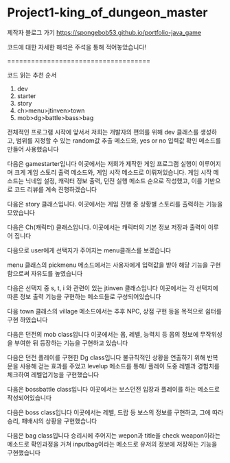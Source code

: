 # Project1-king_of_dungeon_master

제작자 블로그 가기
https://spongebob53.github.io/portfolio-java_game

코드에 대한 자세한 해석은 주석을 통해 적어놓았습니다!

====================================

코드 읽는 추천 순서

1. dev
2. starter
3. story
4. ch>menu>jtinven>town
5. mob>dg>battle>bass>bag

전체적인 프로그램 시작에 앞서서 저희는 개발자의 편의를 위해 dev 클래스를 생성하고,
범위를 지정할 수 있는 random값 추출 메소드와, yes or no 입력값 확인 메소드를 만들어 사용했습니다

다음은 gamestarter입니다
이곳에서는 저희가 제작한 게임 프로그램 실행이 이루어지며
크게 게임 스토리 출력 메소드와, 게임 시작 메소드로 이뤄져있습니다.
게임 시작 메소드는 닉네임 설정, 캐릭터 정보 출력, 던전 실행 메소드 순으로 작성했고,
이를 기반으로 코드 리뷰를 계속 진행하겠습니다

다음은 story 클래스입니다.
이곳에서는 게임 진행 중 상황별 스토리를 출력하는 기능을 모았습니다

다음은 Ch(캐릭터) 클래스입니다.
이곳에서는 캐릭터의 기본 정보 저장과 출력이 이루어 집니다

다음으로 user에게 선택지가 주어지는 menu클래스를 보겠습니다

menu 클래스의 pickmenu 메소드에서는 사용자에게 입력값을 받아 해당 기능을 구현함으로써 자유도를 높였습니다

다음은 선택지 중 s, t, i 와 관련이 있는 jtinven 클래스입니다
이곳에서는 각 선택지에 따른 정보 출력 기능을 구현하는 메소드들로 구성되어있습니다

다음 town 클래스의 village 메소드에서는 추후 NPC, 상점 구현 등을 목적으로 쉼터를 구현 하였습니다

다음은 던전의 mob class입니다
이곳에서는 몹, 레벨, 능력치 등 몹의 정보에 무작위성을 부여한 뒤 등장하는 기능을 구현하고 있습니다

다음은 던전 플레이를 구현한 Dg class입니다
불규칙적인 상황을 연출하기 위해 반복문을 사용해 걷는 효과를 주었고
levelup 메소드를 통해/ 플레이 도중 레벨과 경험치를 체크하여 레벨업기능을 구현했습니다

다음은 bossbattle class입니다
이곳에서는 보스던전 입장과 플레이를 하는 메소드로 작성되어있습니다

다음은 boss class입니다
이곳에서는 레벨, 드랍 등 보스의 정보를 구현하고,
그에 따라 승리, 패배시의 상황을 구현했습니다

다음은 bag class입니다
승리시에 주어지는 wepon과 title을
check weapon이라는 메소드로 확인과정을 거쳐
inputbag이라는 메소드로 유저의 정보에 저장하는 기능을 구현했습니다
